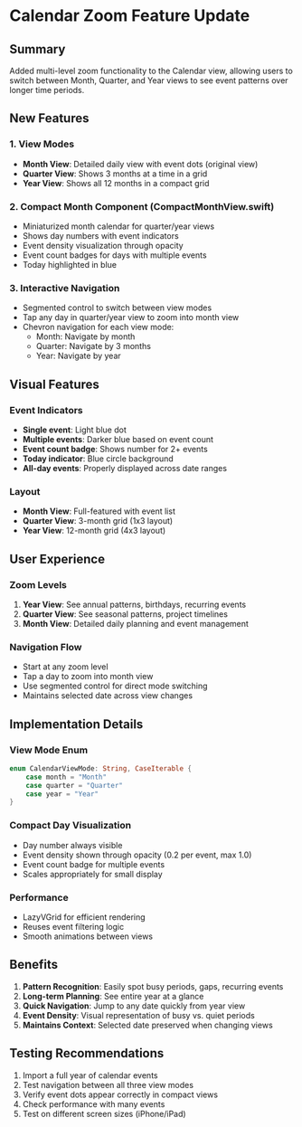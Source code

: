 # Calendar Zoom Feature Update

## Summary
Added multi-level zoom functionality to the Calendar view, allowing users to switch between Month, Quarter, and Year views to see event patterns over longer time periods.

## New Features

### 1. **View Modes**
- **Month View**: Detailed daily view with event dots (original view)
- **Quarter View**: Shows 3 months at a time in a grid
- **Year View**: Shows all 12 months in a compact grid

### 2. **Compact Month Component** (CompactMonthView.swift)
- Miniaturized month calendar for quarter/year views
- Shows day numbers with event indicators
- Event density visualization through opacity
- Event count badges for days with multiple events
- Today highlighted in blue

### 3. **Interactive Navigation**
- Segmented control to switch between view modes
- Tap any day in quarter/year view to zoom into month view
- Chevron navigation for each view mode:
  - Month: Navigate by month
  - Quarter: Navigate by 3 months
  - Year: Navigate by year

## Visual Features

### Event Indicators
- **Single event**: Light blue dot
- **Multiple events**: Darker blue based on event count
- **Event count badge**: Shows number for 2+ events
- **Today indicator**: Blue circle background
- **All-day events**: Properly displayed across date ranges

### Layout
- **Month View**: Full-featured with event list
- **Quarter View**: 3-month grid (1x3 layout)
- **Year View**: 12-month grid (4x3 layout)

## User Experience

### Zoom Levels
1. **Year View**: See annual patterns, birthdays, recurring events
2. **Quarter View**: See seasonal patterns, project timelines
3. **Month View**: Detailed daily planning and event management

### Navigation Flow
- Start at any zoom level
- Tap a day to zoom into month view
- Use segmented control for direct mode switching
- Maintains selected date across view changes

## Implementation Details

### View Mode Enum
```swift
enum CalendarViewMode: String, CaseIterable {
    case month = "Month"
    case quarter = "Quarter"
    case year = "Year"
}
```

### Compact Day Visualization
- Day number always visible
- Event density shown through opacity (0.2 per event, max 1.0)
- Event count badge for multiple events
- Scales appropriately for small display

### Performance
- LazyVGrid for efficient rendering
- Reuses event filtering logic
- Smooth animations between views

## Benefits
1. **Pattern Recognition**: Easily spot busy periods, gaps, recurring events
2. **Long-term Planning**: See entire year at a glance
3. **Quick Navigation**: Jump to any date quickly from year view
4. **Event Density**: Visual representation of busy vs. quiet periods
5. **Maintains Context**: Selected date preserved when changing views

## Testing Recommendations
1. Import a full year of calendar events
2. Test navigation between all three view modes
3. Verify event dots appear correctly in compact views
4. Check performance with many events
5. Test on different screen sizes (iPhone/iPad)